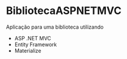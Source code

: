 # BibliotecaASPNETMVC

 Aplicação para uma biblioteca utilizando
  - ASP .NET MVC
  - Entity Framework
  - Materialize
